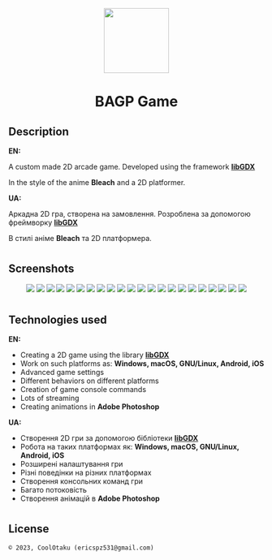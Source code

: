 <p align="center"><img height="128" src="screenshots/gameLogo.png"/></p>
<h1 align="center">BAGP Game</h1>

## Description
<b>EN:</b>

A custom made 2D arcade game. Developed using the framework [**libGDX**](https://libgdx.com)

In the style of the anime **Bleach** and a 2D platformer.

<b>UA:</b>

Аркадна 2D гра, створена на замовлення. Розроблена за допомогою фреймворку [**libGDX**](https://libgdx.com)

В стилі аніме **Bleach** та 2D платформера.

#
## Screenshots
<p align="center">
  <img src="screenshots/1.png" height="height="20%"/>
  <img src="screenshots/2.png" height="height="20%"/>
  <img src="screenshots/3.png" height="height="20%"/>
  <img src="screenshots/4.png" height="height="20%"/>
  <img src="screenshots/5.png" height="height="20%"/>
  <img src="screenshots/6.png" height="height="20%"/>
  <img src="screenshots/7.png" height="height="20%"/>
  <img src="screenshots/8.png" height="height="20%"/>
  <img src="screenshots/9.png" height="height="20%"/>
  <img src="screenshots/10.png" height="height="20%"/>
  <img src="screenshots/11.png" height="height="20%"/>
  <img src="screenshots/12.png" height="height="20%"/>
  <img src="screenshots/13.png" height="height="20%"/>
  <img src="screenshots/14.png" height="height="20%"/>
  <img src="screenshots/15.png" height="height="20%"/>
  <img src="screenshots/16.png" height="height="20%"/>
  <img src="screenshots/17.png" height="height="20%"/>
  <img src="screenshots/18.png" height="height="20%"/>
  <img src="screenshots/19.png" height="height="20%"/>
  <img src="screenshots/20.png" height="height="20%"/>
  <img src="screenshots/21.png" height="height="20%"/>
  <img src="screenshots/22.png" height="height="20%"/>
</p>

#
## Technologies used
<b>EN:</b>
- Creating a 2D game using the library [**libGDX**](https://libgdx.com)
- Work on such platforms as: **Windows, macOS, GNU/Linux, Android, iOS**
- Advanced game settings
- Different behaviors on different platforms
- Creation of game console commands
- Lots of streaming
- Creating animations in **Adobe Photoshop**

<b>UA:</b>
- Створення 2D гри за допомогою бібліотеки [**libGDX**](https://libgdx.com)
- Робота на таких платформах як: **Windows, macOS, GNU/Linux, Android, iOS**
- Розширені налаштування гри
- Різні поведінки на різних платформах
- Створення консольних команд гри
- Багато потоковість
- Створення анімацій в **Adobe Photoshop**

#
## License
```
© 2023, CoolOtaku (ericspz531@gmail.com)
```
